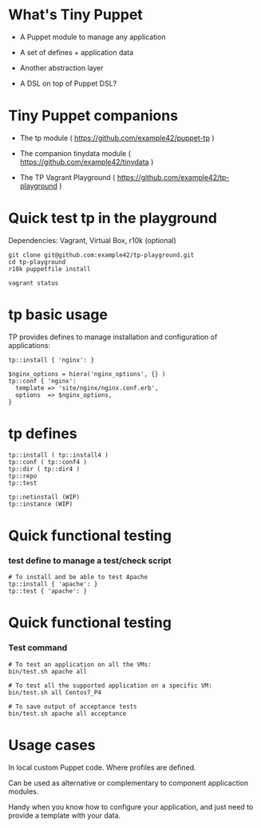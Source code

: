 # What's Tiny Puppet

- A Puppet module to manage any application

- A set of defines + application data

- Another abstraction layer

- A DSL on top of Puppet DSL?

# Tiny Puppet companions 

- The tp module
( https://github.com/example42/puppet-tp ) 

- The companion tinydata module
( https://github.com/example42/tinydata )

- The TP Vagrant Playground
( https://github.com/example42/tp-playground )


# Quick test tp in the playground

Dependencies: Vagrant, Virtual Box, r10k (optional)

    git clone git@github.com:example42/tp-playground.git
    cd tp-playground
    r10k puppetfile install

    vagrant status


# tp basic usage

TP provides defines to manage installation and configuration of applications:

    tp::install { 'nginx': }

    $nginx_options = hiera('nginx_options', {} )
    tp::conf { 'nginx':
      template => 'site/nginx/nginx.conf.erb',
      options  => $nginx_options,
    }

# tp defines

    tp::install ( tp::install4 )
    tp::conf ( tp::conf4 )
    tp::dir ( tp::dir4 )
    tp::repo
    tp::test

    tp::netinstall (WIP)
    tp::instance (WIP)

# Quick functional testing

### test define to manage a test/check script

    # To install and be able to test Apache
    tp::install { 'apache': }
    tp::test { 'apache': }


# Quick functional testing

### Test command

    # To test an application on all the VMs:
    bin/test.sh apache all

    # To test all the supported application on a specific VM:
    bin/test.sh all Centos7_P4

    # To save output of acceptance tests
    bin/test.sh apache all acceptance

# Usage cases

In local custom Puppet code. Where profiles are defined.

Can be used as alternative or complementary to component applicaction modules.

Handy when you know how to configure your application, and just need to provide a template with your data.


